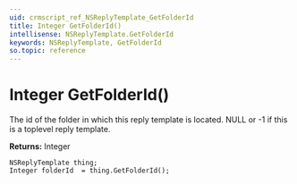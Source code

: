 ```yaml
---
uid: crmscript_ref_NSReplyTemplate_GetFolderId
title: Integer GetFolderId()
intellisense: NSReplyTemplate.GetFolderId
keywords: NSReplyTemplate, GetFolderId
so.topic: reference
---
```


# Integer GetFolderId()

The id of the folder in which this reply template is located. NULL or -1 if this is a toplevel reply template.

**Returns:** Integer

```crmscript
NSReplyTemplate thing;
Integer folderId  = thing.GetFolderId();
```


